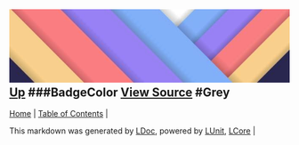 ![](../Content/LDoc-banner-small.png "")
[Up](BadgeColor.md)
###BadgeColor
[View Source](BadgeColor.md)
#Grey
---

[Home](../../README.md) | [Table of Contents](../../TableOfContents.md) | 


This markdown was generated by [LDoc](https://github.com/CodeSingularity/LDoc), powered by [LUnit](https://github.com/CodeSingularity/LUnit), [LCore](https://github.com/CodeSingularity/LCore) | 

